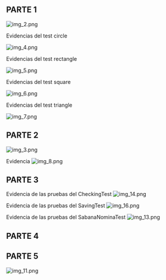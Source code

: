 ## PARTE 1
![img_2.png](img_2.png)

Evidencias del test circle

![img_4.png](img_4.png)

Evidencias del test rectangle

![img_5.png](img_5.png)

Evidencias del test square

![img_6.png](img_6.png)

Evidencias del test triangle

![img_7.png](img_7.png)

## PARTE 2
![img_3.png](img_3.png)

Evidencia
![img_8.png](img_8.png)

## PARTE 3
Evidencia de las pruebas del CheckingTest
![img_14.png](img_14.png)

Evidencia de las pruebas del SavingTest
![img_16.png](img_16.png)

Evidencia de las pruebas del SabanaNominaTest
![img_13.png](img_13.png)

## PARTE 4



## PARTE 5
![img_11.png](img_11.png)